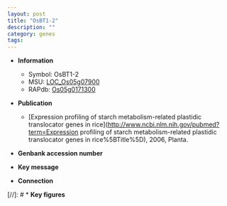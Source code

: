 ```yaml
---
layout: post
title: "OsBT1-2"
description: ""
category: genes
tags: 
---
```


* **Information**  
    + Symbol: OsBT1-2  
    + MSU: [LOC_Os05g07900](http://rice.uga.edu/cgi-bin/ORF_infopage.cgi?orf=LOC_Os05g07900)  
    + RAPdb: [Os05g0171300](https://rapdb.dna.affrc.go.jp/locus/?name=Os05g0171300)  

* **Publication**  
    + [Expression profiling of starch metabolism-related plastidic translocator genes in rice](http://www.ncbi.nlm.nih.gov/pubmed?term=Expression profiling of starch metabolism-related plastidic translocator genes in rice%5BTitle%5D), 2006, Planta.

* **Genbank accession number**  

* **Key message**  

* **Connection**  

[//]: # * **Key figures**  


